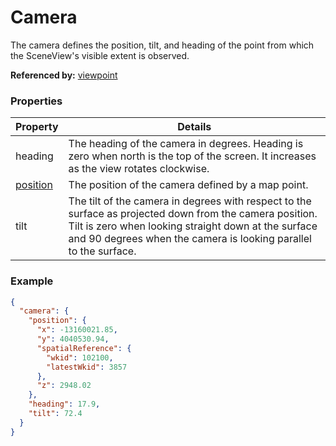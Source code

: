 # Camera

The camera defines the position, tilt, and heading of the point from which the SceneView's visible extent is observed.

**Referenced by:** [viewpoint](viewpoint.md)

### Properties

| Property | Details
| --- | ---
| heading | The heading of the camera in degrees. Heading is zero when north is the top of the screen. It increases as the view rotates clockwise.
| [position](point_geometry.md) | The position of the camera defined by a map point.
| tilt | The tilt of the camera in degrees with respect to the surface as projected down from the camera position. Tilt is zero when looking straight down at the surface and 90 degrees when the camera is looking parallel to the surface.


### Example

```json
{
  "camera": {
    "position": {
      "x": -13160021.85,
      "y": 4040530.94,
      "spatialReference": {
        "wkid": 102100,
        "latestWkid": 3857
      },
      "z": 2948.02
    },
    "heading": 17.9,
    "tilt": 72.4
  }
}
```

